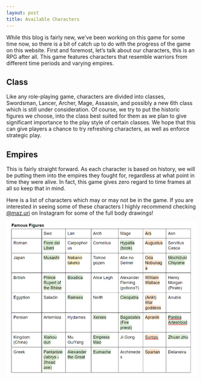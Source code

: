 ```yaml
---
layout: post
title: Available Characters
---
```


While this blog is fairly new, we've been working on this game for some time now, so there is a bit of catch up to do with the progress of the game
on this website. First and foremost, let’s talk about our characters, this is an RPG after all. This game features characters that resemble warriors from different time periods and varying empires. 

## Class

Like any role-playing game, characters are divided into classes, Swordsman, Lancer, Archer, Mage, Assassin, and possibly a new 6th class which is still under consideration. Of course, we try to put the historic figures we choose, into the class best suited for them as we plan to give significant importance to 
the play style of certain classes. We hope that this can give players a chance to try refreshing characters, as well as enforce strategic play. 

## Empires

This is fairly straight forward. As each character is based on history, we will be putting them into the empires they fought for, regardless at what point in time they were alive. In fact, this game gives zero regard to time frames at all so keep that in mind. 

Here is a list of characters which may or may not be in the game. If you are interested in seeing some of these characters I highly recommend checking [@maz.uri](https://www.instagram.com/Maz.uri/) on Instagram for some of the full body drawings! 

![CharList](/images/CharList.png "CharList") 